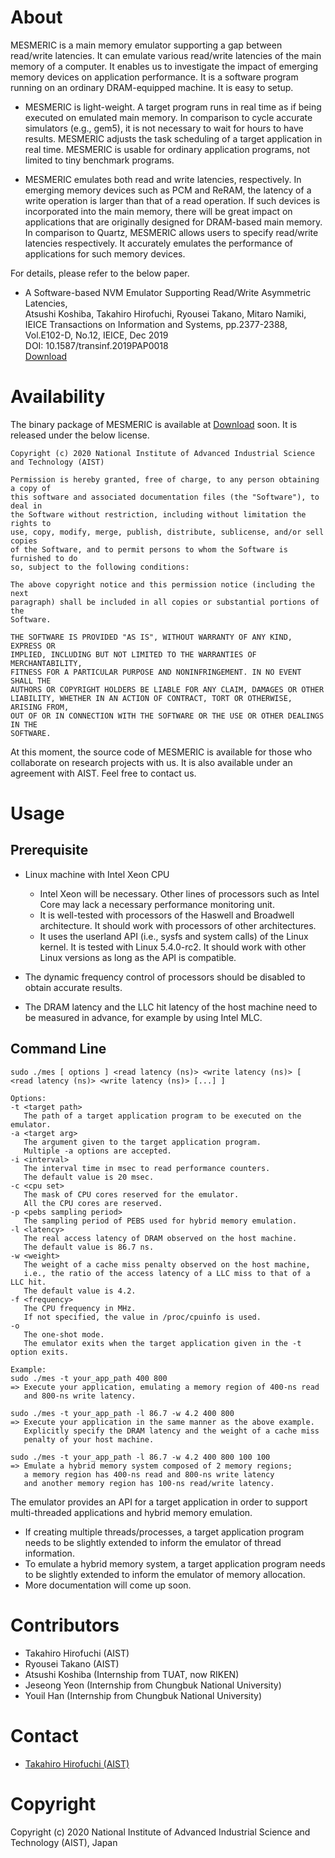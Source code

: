 # About

MESMERIC is a main memory emulator supporting a gap between read/write latencies.
It can emulate various read/write latencies of the main memory of a computer.
It enables us to investigate the impact of emerging memory devices on application performance.
It is a software program running on an ordinary DRAM-equipped machine. It is easy to setup.

- MESMERIC is light-weight. A target program runs in real time as if being
  executed on emulated main memory. In comparison to cycle accurate simulators
  (e.g., gem5), it is not necessary to wait for hours to have results.
  MESMERIC adjusts the task scheduling of a target application in real time.
  MESMERIC is usable for ordinary application programs, not limited to tiny
  benchmark programs.

- MESMERIC emulates both read and write latencies, respectively. In emerging
  memory devices such as PCM and ReRAM, the latency of a write operation is
  larger than that of a read operation. If such devices is incorporated
  into the main memory, there will be great impact on applications that are
  originally designed for DRAM-based main memory.
  In comparison to Quartz, MESMERIC allows users to specify read/write
  latencies respectively. It accurately emulates the performance of applications
  for such memory devices.

For details, please refer to the below paper.
- A Software-based NVM Emulator Supporting Read/Write Asymmetric Latencies,  
  Atsushi Koshiba, Takahiro Hirofuchi, Ryousei Takano, Mitaro Namiki,  
  IEICE Transactions on Information and Systems, pp.2377-2388, Vol.E102-D, No.12, IEICE, Dec 2019  
  DOI: 10.1587/transinf.2019PAP0018  
  [Download](http://doi.org/10.1587/transinf.2019PAP0018)


# Availability

The binary package of MESMERIC is available at [Download]() soon.
It is released under the below license.
```
Copyright (c) 2020 National Institute of Advanced Industrial Science and Technology (AIST)

Permission is hereby granted, free of charge, to any person obtaining a copy of
this software and associated documentation files (the "Software"), to deal in
the Software without restriction, including without limitation the rights to
use, copy, modify, merge, publish, distribute, sublicense, and/or sell copies
of the Software, and to permit persons to whom the Software is furnished to do
so, subject to the following conditions:

The above copyright notice and this permission notice (including the next
paragraph) shall be included in all copies or substantial portions of the
Software.

THE SOFTWARE IS PROVIDED "AS IS", WITHOUT WARRANTY OF ANY KIND, EXPRESS OR
IMPLIED, INCLUDING BUT NOT LIMITED TO THE WARRANTIES OF MERCHANTABILITY,
FITNESS FOR A PARTICULAR PURPOSE AND NONINFRINGEMENT. IN NO EVENT SHALL THE
AUTHORS OR COPYRIGHT HOLDERS BE LIABLE FOR ANY CLAIM, DAMAGES OR OTHER
LIABILITY, WHETHER IN AN ACTION OF CONTRACT, TORT OR OTHERWISE, ARISING FROM,
OUT OF OR IN CONNECTION WITH THE SOFTWARE OR THE USE OR OTHER DEALINGS IN THE
SOFTWARE.
```

At this moment, the source code of MESMERIC is available for those who collaborate on research projects with us. 
It is also available under an agreement with AIST. Feel free to contact us.



# Usage

## Prerequisite

- Linux machine with Intel Xeon CPU
  - Intel Xeon will be necessary. Other lines of processors such as Intel Core
    may lack a necessary performance monitoring unit.
  - It is well-tested with processors of the Haswell and Broadwell
    architecture. It should work with processors of other architectures.
  - It uses the userland API (i.e., sysfs and system calls) of the Linux kernel.
    It is tested with Linux 5.4.0-rc2. It should work with other Linux versions
    as long as the API is compatible.

- The dynamic frequency control of processors should be disabled to obtain
  accurate results.
- The DRAM latency and the LLC hit latency of the host machine need to be
  measured in advance, for example by using Intel MLC.


## Command Line

```
sudo ./mes [ options ] <read latency (ns)> <write latency (ns)> [ <read latency (ns)> <write latency (ns)> [...] ]

Options:
-t <target path>
   The path of a target application program to be executed on the emulator.
-a <target arg>
   The argument given to the target application program.
   Multiple -a options are accepted.
-i <interval>
   The interval time in msec to read performance counters.
   The default value is 20 msec.
-c <cpu set>
   The mask of CPU cores reserved for the emulator.
   All the CPU cores are reserved.
-p <pebs sampling period>
   The sampling period of PEBS used for hybrid memory emulation.
-l <latency>
   The real access latency of DRAM observed on the host machine.
   The default value is 86.7 ns.
-w <weight>
   The weight of a cache miss penalty observed on the host machine,
   i.e., the ratio of the access latency of a LLC miss to that of a LLC hit.
   The default value is 4.2.
-f <frequency>
   The CPU frequency in MHz.
   If not specified, the value in /proc/cpuinfo is used.
-o
   The one-shot mode.
   The emulator exits when the target application given in the -t option exits.

Example:
sudo ./mes -t your_app_path 400 800
=> Execute your application, emulating a memory region of 400-ns read
   and 800-ns write latency.

sudo ./mes -t your_app_path -l 86.7 -w 4.2 400 800
=> Execute your application in the same manner as the above example.
   Explicitly specify the DRAM latency and the weight of a cache miss
   penalty of your host machine.

sudo ./mes -t your_app_path -l 86.7 -w 4.2 400 800 100 100
=> Emulate a hybrid memory system composed of 2 memory regions;
   a memory region has 400-ns read and 800-ns write latency
   and another memory region has 100-ns read/write latency.
```

The emulator provides an API for a target application in order to support
multi-threaded applications and hybrid memory emulation.
- If creating multiple threads/processes, a target application program needs to
  be slightly extended to inform the emulator of thread information.
- To emulate a hybrid memory system, a target application program needs to be
  slightly extended to inform the emulator of memory allocation.
- More documentation will come up soon.


# Contributors

- Takahiro Hirofuchi (AIST)
- Ryousei Takano (AIST)
- Atsushi Koshiba (Internship from TUAT, now RIKEN)
- Jeseong Yeon (Internship from Chungbuk National University)
- Youil Han (Internship from Chungbuk National University)


# Contact

- [Takahiro Hirofuchi (AIST)](https://takahiro-hirofuchi.github.io)


# Copyright

Copyright (c) 2020 National Institute of Advanced Industrial Science and Technology (AIST), Japan
